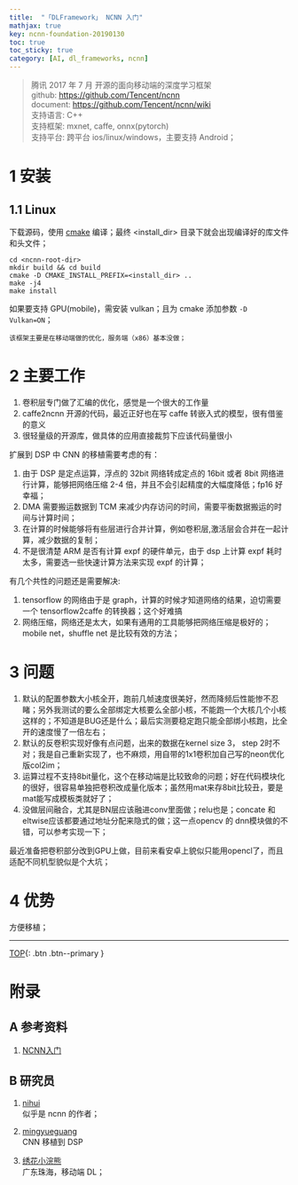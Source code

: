 ```yaml
---
title:  "「DLFramework」 NCNN 入门"
mathjax: true
key: ncnn-foundation-20190130
toc: true
toc_sticky: true
category: [AI, dl_frameworks, ncnn]
---
```

<span id='head'></span>  
>腾讯 2017 年 7 月 开源的面向移动端的深度学习框架    
github: <https://github.com/Tencent/ncnn>  
document: <https://github.com/Tencent/ncnn/wiki>  
支持语言: C++      
支持框架: mxnet, caffe, onnx(pytorch)     
支持平台: 跨平台 ios/linux/windows，主要支持 Android；     

<!--more-->   

# 1 安装
## 1.1 Linux
下载源码，使用 [cmake]() 编译；最终 <install_dir> 目录下就会出现编译好的库文件和头文件；    
```shell
cd <ncnn-root-dir>
mkdir build && cd build
cmake -D CMAKE_INSTALL_PREFIX=<install_dir> ..
make -j4
make install
```

如果要支持 GPU(mobile)，需安装 vulkan；且为 cmake 添加参数 `-D Vulkan=ON`；    

```
该框架主要是在移动端做的优化，服务端（x86）基本没做；     
```

# 2 主要工作
1. 卷积层专门做了汇编的优化，感觉是一个很大的工作量     
2. caffe2ncnn 开源的代码，最近正好也在写 caffe 转嵌入式的模型，很有借鉴的意义      
3. 很轻量级的开源库，做具体的应用直接裁剪下应该代码量很小        

扩展到 DSP 中 CNN 的移植需要考虑的有：     
1. 由于 DSP 是定点运算，浮点的 32bit 网络转成定点的 16bit 或者 8bit 网络进行计算，能够把网络压缩 2-4 倍，并且不会引起精度的大幅度降低；fp16 好幸福；  
2. DMA 需要搬运数据到 TCM 来减少内存访问的时间，需要平衡数据搬运的时间与计算时间；    
3. 在计算的时候能够将有些层进行合并计算，例如卷积层,激活层会合并在一起计算，减少数据的复制；     
4. 不是很清楚 ARM 是否有计算 expf 的硬件单元，由于 dsp 上计算 expf 耗时太多，需要选一些快速计算方法来实现 expf 的计算；     

有几个共性的问题还是需要解决:   
1. tensorflow 的网络由于是 graph，计算的时候才知道网络的结果，迫切需要一个 tensorflow2caffe 的转换器；这个好难搞    
2. 网络压缩，网络还是太大，如果有通用的工具能够把网络压缩是极好的；mobile net，shuffle net 是比较有效的方法；     

# 3 问题
1. 默认的配置参数大小核全开，跑前几帧速度很美好，然而降频后性能惨不忍睹；另外我测试的要么全部绑定大核要么全部小核，不能跑一个大核几个小核这样的；不知道是BUG还是什么；最后实测要稳定跑只能全部绑小核跑，比全开的速度慢了一倍左右；     
2. 默认的反卷积实现好像有点问题，出来的数据在kernel size 3， step 2时不对；我是自己重新实现了，也不麻烦，用自带的1x1卷积加自己写的neon优化版col2im；    
3. 运算过程不支持8bit量化，这个在移动端是比较致命的问题；好在代码模块化的很好，很容易单独把卷积改成量化版本；虽然用mat来存8bit比较丑，要是mat能写成模板类就好了；       
4. 没做层间融合，尤其是BN层应该融进conv里面做；relu也是；concate 和eltwise应该都要通过地址分配来隐式的做；这一点opencv 的 dnn模块做的不错，可以参考实现一下；     

最近准备把卷积部分改到GPU上做，目前来看安卓上貌似只能用opencl了，而且适配不同机型貌似是个大坑；      


# 4 优势
方便移植；    

-------------------  
[TOP](#head){: .btn .btn--primary }

# 附录
## A 参考资料
1. [NCNN入门](https://xywang93.github.io/2018/05/04/DeepLearning/%E5%B5%8C%E5%85%A5%E5%BC%8FAI/%E7%8E%A9%E8%BD%ACncnn/00-ncnn%E5%85%A5%E9%97%A8/)      

## B 研究员
1. [nihui](https://www.zhihu.com/people/nihui-2/activities)     
似乎是 ncnn 的作者；     

1. [mingyueguang](https://www.zhihu.com/people/mingyueguang-30/activities)     
CNN 移植到 DSP     
1. [绣花小浣熊](https://www.zhihu.com/people/xiu-hua-xiao-wan-xiong)    
广东珠海，移动端 DL；      
